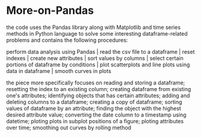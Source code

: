 # More-on-Pandas
the code uses the Pandas library along with Matplotlib and time series methods in Python language to solve some interesting dataframe-related problems and contains the following procedures:

perform data analysis using Pandas | read the csv file to a dataframe | reset indexes | create new attributes | sort values by columns | select certain portions of dataframe by conditions | plot scatterplots and line plots using data in dataframe | smooth curves in plots

the piece more specifically focuses on reading and storing a dataframe; resetting the index to an existing column; creating dataframe from existing one's attributes; identifying objects that has certain attributes; adding and deleting columns to a dataframe; creating a copy of dataframe; sorting values of dataframe by an attribute; finding the object with the highest desired attribute value; converting the date column to a timestamp using datetime; ploting plots in subplot positions of a figure; ploting attributes over time; smoothing out curves by rolling method
